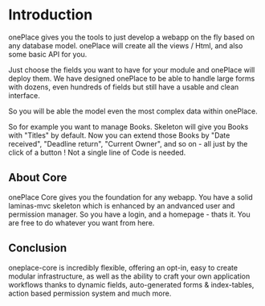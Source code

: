 # Introduction
onePlace gives you the tools to just develop a webapp on the fly based on any database model.
onePlace will create all the views / Html, and also some basic API for you.

Just choose the fields you want to have
for your module and onePlace will deploy them. We have designed onePlace to be able to handle
large forms with dozens, even hundreds of fields but still have a usable and clean interface.

So you will be able the model even the most complex data within onePlace.

So for example you want to manage Books. Skeleton will give you Books with "Titles"
by default. Now you can extend those Books by "Date received", "Deadline return", "Current Owner",
and so on - all just by the click of a button ! Not a single line of Code is needed.

## About Core

onePlace Core gives you the foundation for any webapp. You have a solid laminas-mvc skeleton
which is enhanced by an andvanced user and permission manager. So you have a login, and a
homepage - thats it. You are free to do whatever you want from here.


## Conclusion
oneplace-core is incredibly flexible, offering an opt-in, easy to create modular
infrastructure, as well as the ability to craft your own application workflows
thanks to dynamic fields, auto-generated forms & index-tables, action based permission
system and much more.